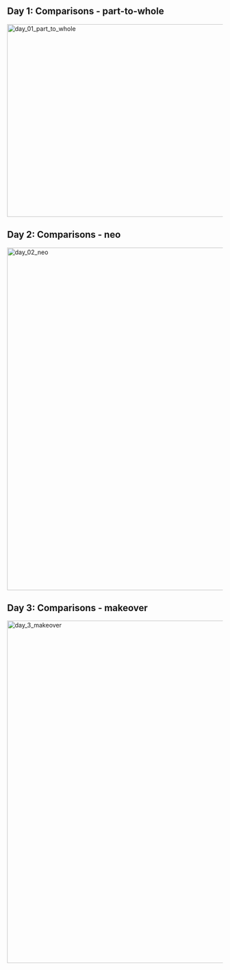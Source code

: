 


## Day 1: Comparisons - part-to-whole

<a data-flickr-embed="true" href="https://www.flickr.com/photos/200169402@N03/53624727183/in/dateposted-public/" title="day_01_part_to_whole"><img src="https://live.staticflickr.com/65535/53624727183_486f7af456_c.jpg" width="800" height="450" alt="day_01_part_to_whole"/></a>


## Day 2: Comparisons - neo

<a data-flickr-embed="true" href="https://www.flickr.com/photos/200169402@N03/53629124053/in/dateposted-public/" title="day_02_neo"><img src="https://live.staticflickr.com/65535/53629124053_5907d6709e_c.jpg" width="800" height="800" alt="day_02_neo"/></a>

## Day 3: Comparisons - makeover

<a data-flickr-embed="true" href="https://www.flickr.com/photos/200169402@N03/53629124383/in/dateposted-public/" title="day_3_makeover"><img src="https://live.staticflickr.com/65535/53629124383_bdbabaaaef_c.jpg" width="800" height="800" alt="day_3_makeover"/></a>

